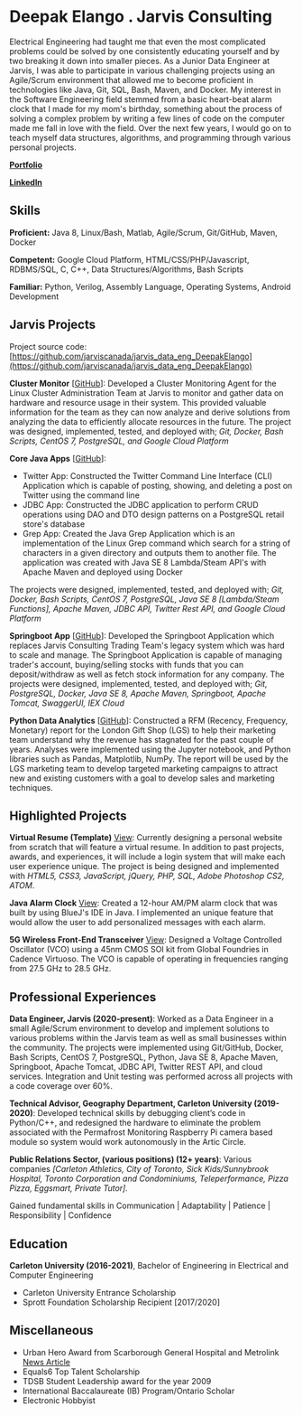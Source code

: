 # Deepak Elango . Jarvis Consulting

Electrical Engineering had taught me that even the most complicated problems could be solved by one consistently educating yourself and by two breaking it down into smaller pieces. As a Junior Data Engineer at Jarvis, I was able to participate in various challenging projects using an Agile/Scrum environment that allowed me to become proficient in technologies like Java, Git, SQL, Bash, Maven, and Docker. My interest in the Software Engineering field stemmed from a basic heart-beat alarm clock that I made for my mom's birthday, something about the process of solving a complex problem by writing a few lines of code on the computer made me fall in love with the field. Over the next few years, I would go on to teach myself data structures, algorithms, and programming through various personal projects. 

**[Portfolio](https://drive.google.com/drive/folders/1k76_DsM81lgf7jHYU-8jScSd8Mnhv7kO?usp=sharing)**

**[LinkedIn](https://www.linkedin.com/in/delango/)**

## Skills

**Proficient:** Java 8, Linux/Bash, Matlab, Agile/Scrum, Git/GitHub, Maven, Docker

**Competent:** Google Cloud Platform, HTML/CSS/PHP/Javascript, RDBMS/SQL, C, C++, Data Structures/Algorithms, Bash Scripts

**Familiar:** Python, Verilog, Assembly Language, Operating Systems, Android Development

## Jarvis Projects

Project source code: [https://github.com/jarviscanada/jarvis_data_eng_DeepakElango](https://github.com/jarviscanada/jarvis_data_eng_DeepakElango)

**Cluster Monitor** [[GitHub](https://github.com/jarviscanada/jarvis_data_eng_DeepakElango/tree/master/linux_sql)]: Developed a Cluster Monitoring Agent for the Linux Cluster Administration Team at Jarvis to monitor and gather data on hardware and resource usage in their system. This provided valuable information for the team as they can now analyze and derive solutions from analyzing the data to efficiently allocate resources in the future. The project was designed, implemented, tested, and deployed with; *Git, Docker, Bash Scripts, CentOS 7, PostgreSQL, and Google Cloud Platform*

**Core Java Apps** [[GitHub](https://github.com/jarviscanada/jarvis_data_eng_DeepakElango/tree/master/core_java)]:
      
  - Twitter App: Constructed the Twitter Command Line Interface (CLI) Application which is capable of posting, showing, and deleting a post on Twitter using the command line
  - JDBC App: Constructed the JDBC application to perform CRUD operations using DAO and DTO design patterns on a PostgreSQL retail store's database
  - Grep App: Created the Java Grep Application which is an implementation of the Linux Grep command which search for a string of characters in a given directory and outputs them to another file. The application was created with Java SE 8 Lambda/Steam API's with Apache Maven and deployed using Docker
    
The projects were designed, implemented, tested, and deployed with; *Git, Docker, Bash Scripts, CentOS 7, PostgreSQL, Java SE 8 [Lambda/Steam Functions], Apache Maven, JDBC API, Twitter Rest API, and Google Cloud Platform*

**Springboot App** [[GitHub](https://github.com/jarviscanada/jarvis_data_eng_DeepakElango/tree/master/springboot)]: 
Developed the Springboot Application which replaces Jarvis Consulting Trading Team's legacy system which was hard to scale and manage.
The Springboot Application is capable of managing trader's account, buying/selling stocks with funds that you can deposit/withdraw as well as fetch stock information for any company.
The projects were designed, implemented, tested, and deployed with; *Git, PostgreSQL, Docker, Java SE 8, Apache Maven, Springboot, Apache Tomcat, SwaggerUI, IEX Cloud*

**Python Data Analytics** [[GitHub](https://github.com/jarviscanada/jarvis_data_eng_DeepakElango/tree/master/python_data_anlytics)]: 
Constructed a RFM (Recency, Frequency, Monetary) report for the London Gift Shop (LGS) to help their marketing team
understand why the revenue has stagnated for the past couple of years. Analyses were implemented using the Jupyter notebook, 
and Python libraries such as Pandas, Matplotlib, NumPy. 
The report will be used by the LGS marketing team to develop targeted marketing campaigns to attract new and existing customers with a goal to develop sales and marketing techniques.

<!--- **Hadoop** [[GitHub](https://github.com/jarviscanada/jarvis_data_eng_DeepakElango/tree/master/hadoop)]: Not Started

**Spark** [[GitHub](https://github.com/jarviscanada/jarvis_data_eng_DeepakElango/tree/master/spark)]: Not Started

**Cloud/DevOps** [[GitHub](https://github.com/jarviscanada/jarvis_data_eng_DeepakElango/tree/master/cloud_devops)]: Not Started
-->

## Highlighted Projects
**Virtual Resume (Template)** [View](https://drive.google.com/drive/folders/11MYSLJYTK2ZeQLlHC3PIt5do8BzFOS-0):
Currently designing a personal website from scratch that will feature a virtual resume.
In addition to past projects, awards, and experiences, it will include a login system that will make each user experience unique.
The project is being designed and implemented with *HTML5, CSS3, JavaScript, jQuery, PHP, SQL, Adobe Photoshop CS2, ATOM*.

**Java Alarm Clock** [View](https://drive.google.com/drive/folders/1aBQZYtKl1ie6hghDBYRGUF93yGjJNuqY):
Created a 12-hour AM/PM alarm clock that was built by using BlueJ's IDE in Java. 
I implemented an unique feature that would allow the user to add personalized messages with each alarm.

**5G Wireless Front-End Transceiver** [View](https://www.linkedin.com/in/delango/):
Designed a Voltage Controlled Oscillator (VCO) using a 45nm CMOS SOI kit from Global Foundries in Cadence Virtuoso.
The VCO is capable of operating in frequencies ranging from 27.5 GHz to 28.5 GHz.

## Professional Experiences

**Data Engineer, Jarvis (2020-present)**: Worked as a Data Engineer in a small Agile/Scrum environment to develop and
implement solutions to various problems within the Jarvis team as well as small businesses within the community.
The projects were implemented using Git/GitHub, Docker, Bash Scripts, CentOS 7, PostgreSQL, Python, Java SE 8, Apache Maven, Springboot, Apache Tomcat, JDBC API, Twitter REST API, and cloud services.
Integration and Unit testing was performed across all projects with a code coverage over 60%.

**Technical Advisor, Geography Department, Carleton University (2019-2020)**:
Developed technical skills by debugging client’s code in Python/C++, and redesigned the hardware to eliminate the problem associated with the Permafrost Monitoring Raspberry Pi camera based module so system would work autonomously in the Artic Circle.

**Public Relations Sector, (various positions) (12+ years)**: Various companies *[Carleton Athletics, City of Toronto, Sick Kids/Sunnybrook Hospital, Toronto Corporation and Condominiums, Teleperformance, Pizza Pizza, Eggsmart, Private Tutor].*

Gained fundamental skills in Communication | Adaptability | Patience | Responsibility | Confidence


## Education
**Carleton University (2016-2021)**, Bachelor of Engineering in Electrical and Computer Engineering
- Carleton University Entrance Scholarship
- Sprott Foundation Scholarship Recipient [2017/2020]


## Miscellaneous
- Urban Hero Award from Scarborough General Hospital and Metrolink [News Article](https://www.toronto.com/news-story/4928035-recipients-of-2014-scarborough-urban-hero-awards-honoured/)
- Equals6 Top Talent Scholarship
- TDSB Student Leadership award for the year 2009
- International Baccalaureate (IB) Program/Ontario Scholar
- Electronic Hobbyist

